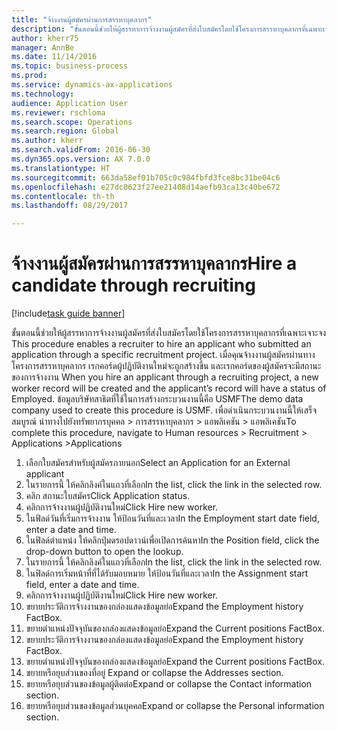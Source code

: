 ```yaml
--- 
title: "จ้างงานผู้สมัครผ่านการสรรหาบุคลากร"
description: "ขั้นตอนนี้ช่วยให้ผู้สรรหาการจ้างงานผู้สมัครที่ส่งใบสมัครโดยใช้โครงการสรรหาบุคลากรที่เฉพาะเจาะจง "
author: kherr75
manager: AnnBe
ms.date: 11/14/2016
ms.topic: business-process
ms.prod: 
ms.service: dynamics-ax-applications
ms.technology: 
audience: Application User
ms.reviewer: rschloma
ms.search.scope: Operations
ms.search.region: Global
ms.author: kherr
ms.search.validFrom: 2016-06-30
ms.dyn365.ops.version: AX 7.0.0
ms.translationtype: HT
ms.sourcegitcommit: 663da58ef01b705c0c984fbfd3fce8bc31be04c6
ms.openlocfilehash: e27dc0623f27ee21408d14aefb93ca13c40be672
ms.contentlocale: th-th
ms.lasthandoff: 08/29/2017

---
```

# <a name="hire-a-candidate-through-recruiting"></a><span data-ttu-id="17a6a-103">จ้างงานผู้สมัครผ่านการสรรหาบุคลากร</span><span class="sxs-lookup"><span data-stu-id="17a6a-103">Hire a candidate through recruiting</span></span>

[!include[task guide banner](../../includes/task-guide-banner.md)]

<span data-ttu-id="17a6a-104">ขั้นตอนนี้ช่วยให้ผู้สรรหาการจ้างงานผู้สมัครที่ส่งใบสมัครโดยใช้โครงการสรรหาบุคลากรที่เฉพาะเจาะจง </span><span class="sxs-lookup"><span data-stu-id="17a6a-104">This procedure enables a recruiter to hire an applicant who submitted an application through a specific recruitment project.</span></span> <span data-ttu-id="17a6a-105">เมื่อคุณจ้างงานผู้สมัครผ่านทางโครงการสรรหาบุคลากร เรกคอร์ดผู้ปฏิบัติงานใหม่จะถูกสร้างขึ้น และเรกคอร์ดของผู้สมัครจะมีสถานะของการจ้างงาน </span><span class="sxs-lookup"><span data-stu-id="17a6a-105">When you hire an applicant through a recruiting project, a new worker record will be created and the applicant’s record will have a status of Employed.</span></span> <span data-ttu-id="17a6a-106">ข้อมูลบริษัทสาธิตที่ใช้ในการสร้างกระบวนงานนี้คือ USMF</span><span class="sxs-lookup"><span data-stu-id="17a6a-106">The demo data company used to create this procedure is USMF.</span></span> <span data-ttu-id="17a6a-107">เพื่อดำเนินกระบวนงานนี้ให้เสร็จสมบูรณ์ นำทางไปยังทรัพยากรบุคคล > การสรรหาบุคลากร > แอพลิเคชัน > แอพลิเคชัน</span><span class="sxs-lookup"><span data-stu-id="17a6a-107">To complete this procedure, navigate to Human resources > Recruitment > Applications >Applications</span></span> 

1. <span data-ttu-id="17a6a-108">เลือกใบสมัครสำหรับผู้สมัครภายนอก</span><span class="sxs-lookup"><span data-stu-id="17a6a-108">Select an Application for an External applicant</span></span>
2. <span data-ttu-id="17a6a-109">ในรายการนี้ ให้คลิกลิงค์ในแถวที่เลือก</span><span class="sxs-lookup"><span data-stu-id="17a6a-109">In the list, click the link in the selected row.</span></span>
3. <span data-ttu-id="17a6a-110">คลิก สถานะใบสมัคร</span><span class="sxs-lookup"><span data-stu-id="17a6a-110">Click Application status.</span></span>
4. <span data-ttu-id="17a6a-111">คลิกการจ้างงานผู้ปฏิบัติงานใหม่</span><span class="sxs-lookup"><span data-stu-id="17a6a-111">Click Hire new worker.</span></span>
5. <span data-ttu-id="17a6a-112">ในฟิลด์วันที่เริ่มการจ้างงาน ให้ป้อนวันที่และเวลา</span><span class="sxs-lookup"><span data-stu-id="17a6a-112">In the Employment start date field, enter a date and time.</span></span>
6. <span data-ttu-id="17a6a-113">ในฟิลด์ตำแหน่ง ให้คลิกปุ่มดรอปดาวน์เพื่อเปิดการค้นหา</span><span class="sxs-lookup"><span data-stu-id="17a6a-113">In the Position field, click the drop-down button to open the lookup.</span></span>
7. <span data-ttu-id="17a6a-114">ในรายการนี้ ให้คลิกลิงค์ในแถวที่เลือก</span><span class="sxs-lookup"><span data-stu-id="17a6a-114">In the list, click the link in the selected row.</span></span>
8. <span data-ttu-id="17a6a-115">ในฟิลด์การเริ่มหน้าที่ที่ได้รับมอบหมาย ให้ป้อนวันที่และเวลา</span><span class="sxs-lookup"><span data-stu-id="17a6a-115">In the Assignment start field, enter a date and time.</span></span>
9. <span data-ttu-id="17a6a-116">คลิกการจ้างงานผู้ปฏิบัติงานใหม่</span><span class="sxs-lookup"><span data-stu-id="17a6a-116">Click Hire new worker.</span></span>
10. <span data-ttu-id="17a6a-117">ขยายประวัติการจ้างงานของกล่องแสดงข้อมูลย่อ</span><span class="sxs-lookup"><span data-stu-id="17a6a-117">Expand the Employment history FactBox.</span></span>
11. <span data-ttu-id="17a6a-118">ขยายตำแหน่งปัจจุบันของกล่องแสดงข้อมูลย่อ</span><span class="sxs-lookup"><span data-stu-id="17a6a-118">Expand the Current positions FactBox.</span></span>
12. <span data-ttu-id="17a6a-119">ขยายประวัติการจ้างงานของกล่องแสดงข้อมูลย่อ</span><span class="sxs-lookup"><span data-stu-id="17a6a-119">Expand the Employment history FactBox.</span></span>
13. <span data-ttu-id="17a6a-120">ขยายตำแหน่งปัจจุบันของกล่องแสดงข้อมูลย่อ</span><span class="sxs-lookup"><span data-stu-id="17a6a-120">Expand the Current positions FactBox.</span></span>
14. <span data-ttu-id="17a6a-121">ขยายหรือยุบส่วนของที่อยู่ </span><span class="sxs-lookup"><span data-stu-id="17a6a-121">Expand or collapse the Addresses section.</span></span>
15. <span data-ttu-id="17a6a-122">ขยายหรือยุบส่วนของข้อมูลผู้ติดต่อ</span><span class="sxs-lookup"><span data-stu-id="17a6a-122">Expand or collapse the Contact information section.</span></span>
16. <span data-ttu-id="17a6a-123">ขยายหรือยุบส่วนของข้อมูลส่วนบุคคล</span><span class="sxs-lookup"><span data-stu-id="17a6a-123">Expand or collapse the Personal information section.</span></span>



